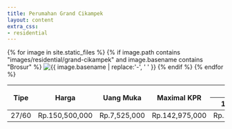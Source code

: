 ```yaml
---
title: Perumahan Grand Cikampek
layout: content
extra_css:
- residential
---
```


<div class="brochure">
{% for image in site.static_files %}
    {% if image.path contains "images/residential/grand-cikampek" and image.basename contains "Brosur" %} 
        <img src="{{ site.base_url }}{{ image.path }}" alt="{{ image.basename | replace:'-', ' ' }}">
    {% endif %}
{% endfor %}
</div>

<div class="table">
<table>
    <thead>
        <tr>
            <th rowspan="2">Tipe</th>
            <th rowspan="2">Harga</th>
            <th rowspan="2">Uang Muka</th>
            <th rowspan="2">Maximal KPR</th>
            <th colspan="3">Angsuran BTN</th>
        </tr>
        <tr>
            <th rowspan="2">10 tahun</th>
            <th rowspan="2">15 tahun</th>
            <th rowspan="2">20 tahun</th>
        </tr>
    </thead>
    <tbody>
        <tr>
            <td>27/60</td>
            <td>Rp.150,500,000</td>
            <td>Rp.7,525,000</td>
            <td>Rp.142,975,000</td>
            <td>Rp.1,516,500</td>
            <td>Rp.1,130,700</td>
            <td>Rp.943,600</td>
        </tr>
    </tbody>
</table>
</div>